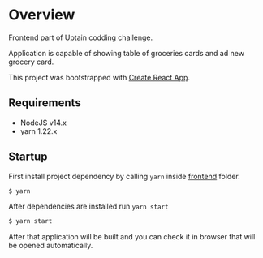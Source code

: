 # Overview

Frontend part of Uptain codding challenge.

Application is capable of showing table of groceries cards and ad new grocery card.

This project was bootstrapped with [Create React App](https://github.com/facebook/create-react-app).

## Requirements

- NodeJS v14.x
- yarn 1.22.x

## Startup

First install project dependency by calling `yarn` inside [frontend](/) folder.

```bash
$ yarn
```

After dependencies are installed run `yarn start`

```bash
$ yarn start
```

After that application will be built and you can check it in browser that will be opened automatically.
